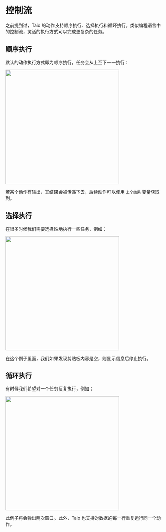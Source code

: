 # 控制流

之前提到过，Taio 的动作支持顺序执行、选择执行和循环执行。类似编程语言中的控制流，灵活的执行方式可以完成更复杂的任务。

## 顺序执行

默认的动作执行方式即为顺序执行，任务会从上至下一一执行：

<img src="../bo/actions/assets/IMG_1.png" width="360" />

若某个动作有输出，其结果会被传递下去，后续动作可以使用 `上个结果` 变量获取到。

## 选择执行

在很多时候我们需要选择性地执行一些任务，例如：

<img src="../bo/actions/assets/IMG_2.png" width="360" />

在这个例子里面，我们如果发现剪贴板内容是空，则显示信息后停止执行。

## 循环执行

有时候我们希望对一个任务反复执行，例如：

<img src="../bo/actions/assets/IMG_3.png" width="360" />

此例子将会弹出两次窗口。此外，Taio 也支持对数据的每一行重复运行同一个动作。